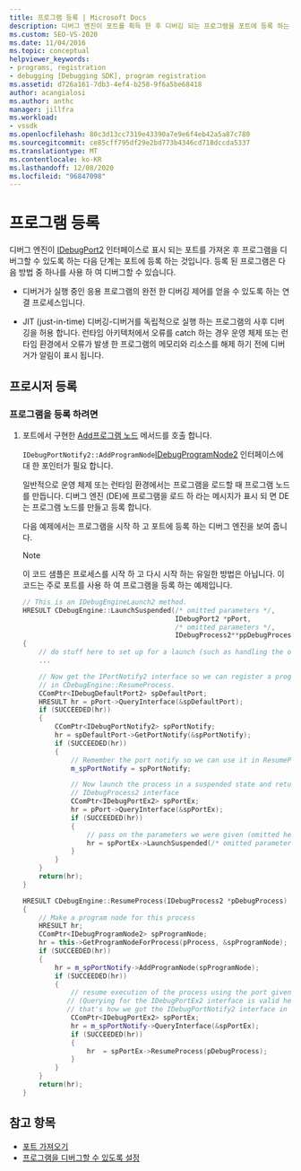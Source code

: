```yaml
---
title: 프로그램 등록 | Microsoft Docs
description: 디버그 엔진이 포트를 획득 한 후 디버깅 되는 프로그램을 포트에 등록 하는 방법에 대해 알아봅니다.
ms.custom: SEO-VS-2020
ms.date: 11/04/2016
ms.topic: conceptual
helpviewer_keywords:
- programs, registration
- debugging [Debugging SDK], program registration
ms.assetid: d726a161-7db3-4ef4-b258-9f6a5be68418
author: acangialosi
ms.author: anthc
manager: jillfra
ms.workload:
- vssdk
ms.openlocfilehash: 80c3d13cc7319e43390a7e9e6f4eb42a5a87c780
ms.sourcegitcommit: ce85cff795df29e2bd773b4346cd718dccda5337
ms.translationtype: MT
ms.contentlocale: ko-KR
ms.lasthandoff: 12/08/2020
ms.locfileid: "96847098"
---
```

# <a name="register-the-program"></a>프로그램 등록
디버그 엔진이 [IDebugPort2](../../extensibility/debugger/reference/idebugport2.md) 인터페이스로 표시 되는 포트를 가져온 후 프로그램을 디버그할 수 있도록 하는 다음 단계는 포트에 등록 하는 것입니다. 등록 된 프로그램은 다음 방법 중 하나를 사용 하 여 디버그할 수 있습니다.

- 디버거가 실행 중인 응용 프로그램의 완전 한 디버깅 제어를 얻을 수 있도록 하는 연결 프로세스입니다.

- JIT (just-in-time) 디버깅-디버거를 독립적으로 실행 하는 프로그램의 사후 디버깅을 허용 합니다. 런타임 아키텍처에서 오류를 catch 하는 경우 운영 체제 또는 런타임 환경에서 오류가 발생 한 프로그램의 메모리와 리소스를 해제 하기 전에 디버거가 알림이 표시 됩니다.

## <a name="registering-procedure"></a>프로시저 등록

### <a name="to-register-your-program"></a>프로그램을 등록 하려면

1. 포트에서 구현한 [Add프로그램 노드](../../extensibility/debugger/reference/idebugportnotify2-addprogramnode.md) 메서드를 호출 합니다.

     `IDebugPortNotify2::AddProgramNode`[IDebugProgramNode2](../../extensibility/debugger/reference/idebugprogramnode2.md) 인터페이스에 대 한 포인터가 필요 합니다.

     일반적으로 운영 체제 또는 런타임 환경에서는 프로그램을 로드할 때 프로그램 노드를 만듭니다. 디버그 엔진 (DE)에 프로그램을 로드 하 라는 메시지가 표시 되 면 DE는 프로그램 노드를 만들고 등록 합니다.

     다음 예제에서는 프로그램을 시작 하 고 포트에 등록 하는 디버그 엔진을 보여 줍니다.

    > [!NOTE]
    > 이 코드 샘플은 프로세스를 시작 하 고 다시 시작 하는 유일한 방법은 아닙니다. 이 코드는 주로 포트를 사용 하 여 프로그램을 등록 하는 예제입니다.

    ```cpp
    // This is an IDebugEngineLaunch2 method.
    HRESULT CDebugEngine::LaunchSuspended(/* omitted parameters */,
                                          IDebugPort2 *pPort,
                                          /* omitted parameters */,
                                          IDebugProcess2**ppDebugProcess)
    {
        // do stuff here to set up for a launch (such as handling the other parameters)
        ...

        // Now get the IPortNotify2 interface so we can register a program node
        // in CDebugEngine::ResumeProcess.
        CComPtr<IDebugDefaultPort2> spDefaultPort;
        HRESULT hr = pPort->QueryInterface(&spDefaultPort);
        if (SUCCEEDED(hr))
        {
            CComPtr<IDebugPortNotify2> spPortNotify;
            hr = spDefaultPort->GetPortNotify(&spPortNotify);
            if (SUCCEEDED(hr))
            {
                // Remember the port notify so we can use it in ResumeProcess.
                m_spPortNotify = spPortNotify;

                // Now launch the process in a suspended state and return the
                // IDebugProcess2 interface
                CComPtr<IDebugPortEx2> spPortEx;
                hr = pPort->QueryInterface(&spPortEx);
                if (SUCCEEDED(hr))
                {
                    // pass on the parameters we were given (omitted here)
                    hr = spPortEx->LaunchSuspended(/* omitted parameters */,ppDebugProcess)
                }
            }
        }
        return(hr);
    }

    HRESULT CDebugEngine::ResumeProcess(IDebugProcess2 *pDebugProcess)
    {
        // Make a program node for this process
        HRESULT hr;
        CComPtr<IDebugProgramNode2> spProgramNode;
        hr = this->GetProgramNodeForProcess(pProcess, &spProgramNode);
        if (SUCCEEDED(hr))
        {
            hr = m_spPortNotify->AddProgramNode(spProgramNode);
            if (SUCCEEDED(hr))
            {
                // resume execution of the process using the port given to us earlier.
               // (Querying for the IDebugPortEx2 interface is valid here since
               // that's how we got the IDebugPortNotify2 interface in the first place.)
                CComPtr<IDebugPortEx2> spPortEx;
                hr = m_spPortNotify->QueryInterface(&spPortEx);
                if (SUCCEEDED(hr))
                {
                    hr  = spPortEx->ResumeProcess(pDebugProcess);
                }
            }
        }
        return(hr);
    }

    ```

## <a name="see-also"></a>참고 항목
- [포트 가져오기](../../extensibility/debugger/getting-a-port.md)
- [프로그램을 디버그할 수 있도록 설정](../../extensibility/debugger/enabling-a-program-to-be-debugged.md)
